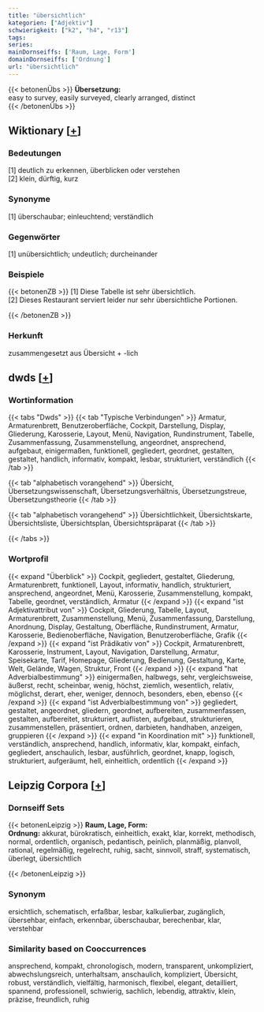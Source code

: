 ```yaml
---
title: "übersichtlich"
kategorien: ["Adjektiv"]
schwierigkeit: ["k2", "h4", "r13"]
tags:
series:
mainDornseiffs: ['Raum, Lage, Form']
domainDornseiffs: ['Ordnung']
url: "übersichtlich"
---
```


{{< betonenÜbs >}}
**Übersetzung:**  
easy to survey, easily surveyed, clearly arranged, distinct  
{{< /betonenÜbs >}}

## Wiktionary [[+](https://de.wiktionary.org/wiki/übersichtlich)]

### Bedeutungen
[1] deutlich zu erkennen, überblicken oder verstehen  
[2] klein, dürftig, kurz  

### Synonyme
[1] überschaubar; einleuchtend; verständlich  

### Gegenwörter
[1] unübersichtlich; undeutlich; durcheinander  

### Beispiele
{{< betonenZB >}}
[1] Diese Tabelle ist sehr übersichtlich.  
[2] Dieses Restaurant serviert leider nur sehr übersichtliche Portionen.  

{{< /betonenZB >}}
### Herkunft
zusammengesetzt aus Übersicht + -lich  



## dwds [[+](https://www.dwds.de/wb/übersichtlich)]

### Wortinformation
{{< tabs "Dwds" >}}
{{< tab "Typische Verbindungen" >}}
Armatur, Armaturenbrett, Benutzeroberfläche, Cockpit, Darstellung, Display, Gliederung, Karosserie, Layout, Menü, Navigation, Rundinstrument, Tabelle, Zusammenfassung, Zusammenstellung, angeordnet, ansprechend, aufgebaut, einigermaßen, funktionell, gegliedert, geordnet, gestalten, gestaltet, handlich, informativ, kompakt, lesbar, strukturiert, verständlich
{{< /tab >}}

{{< tab "alphabetisch vorangehend" >}}
Übersicht, Übersetzungswissenschaft, Übersetzungsverhältnis, Übersetzungstreue, Übersetzungstheorie
{{< /tab >}}

{{< tab "alphabetisch vorangehend" >}}
Übersichtlichkeit, Übersichtskarte, Übersichtsliste, Übersichtsplan, Übersichtspräparat
{{< /tab >}}

{{< /tabs >}}

### Wortprofil
{{< expand "Überblick" >}} Cockpit, gegliedert, gestaltet, Gliederung, Armaturenbrett, funktionell, Layout, informativ, handlich, strukturiert, ansprechend, angeordnet, Menü, Karosserie, Zusammenstellung, kompakt, Tabelle, geordnet, verständlich, Armatur {{< /expand >}}
{{< expand "ist Adjektivattribut von" >}} Cockpit, Gliederung, Tabelle, Layout, Armaturenbrett, Zusammenstellung, Menü, Zusammenfassung, Darstellung, Anordnung, Display, Gestaltung, Oberfläche, Rundinstrument, Armatur, Karosserie, Bedienoberfläche, Navigation, Benutzeroberfläche, Grafik {{< /expand >}}
{{< expand "ist Prädikativ von" >}} Cockpit, Armaturenbrett, Karosserie, Instrument, Layout, Navigation, Darstellung, Armatur, Speisekarte, Tarif, Homepage, Gliederung, Bedienung, Gestaltung, Karte, Welt, Gelände, Wagen, Struktur, Front {{< /expand >}}
{{< expand "hat Adverbialbestimmung" >}} einigermaßen, halbwegs, sehr, vergleichsweise, äußerst, recht, scheinbar, wenig, höchst, ziemlich, wesentlich, relativ, möglichst, derart, eher, weniger, dennoch, besonders, eben, ebenso {{< /expand >}}
{{< expand "ist Adverbialbestimmung von" >}} gegliedert, gestaltet, angeordnet, gliedern, geordnet, aufbereiten, zusammenfassen, gestalten, aufbereitet, strukturiert, auflisten, aufgebaut, strukturieren, zusammenstellen, präsentiert, ordnen, darbieten, handhaben, anzeigen, gruppieren {{< /expand >}}
{{< expand "in Koordination mit" >}} funktionell, verständlich, ansprechend, handlich, informativ, klar, kompakt, einfach, gegliedert, anschaulich, lesbar, ausführlich, geordnet, knapp, logisch, strukturiert, aufgeräumt, hell, einheitlich, ordentlich {{< /expand >}}

## Leipzig Corpora [[+](https://corpora.uni-leipzig.de/en/res?word=übersichtlich&corpusId=deu_newscrawl-public_2018)]

### Dornseiff Sets
{{< betonenLeipzig >}}
**Raum, Lage, Form:**  
**Ordnung:** akkurat, bürokratisch, einheitlich, exakt, klar, korrekt, methodisch, normal, ordentlich, organisch, pedantisch, peinlich, planmäßig, planvoll, rational, regelmäßig, regelrecht, ruhig, sacht, sinnvoll, straff, systematisch, überlegt, übersichtlich  

{{< /betonenLeipzig >}}

### Synonym
ersichtlich, schematisch, erfaßbar, lesbar, kalkulierbar, zugänglich, übersehbar, einfach, erkennbar, überschaubar, berechenbar, klar, verstehbar


### Similarity based on Cooccurrences
ansprechend, kompakt, chronologisch, modern, transparent, unkompliziert, abwechslungsreich, unterhaltsam, anschaulich, kompliziert, Übersicht, robust, verständlich, vielfältig, harmonisch, flexibel, elegant, detailliert, spannend, professionell, schwierig, sachlich, lebendig, attraktiv, klein, präzise, freundlich, ruhig


